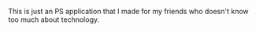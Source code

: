 This is just an PS application that I made for my friends who doesn't know too much about technology. 
